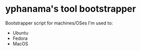 # yphanama's tool bootstrapper

Bootstrapper script for machines/OSes I'm used to:

- Ubuntu
- Fedora
- MacOS

